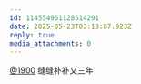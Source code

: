 ```yaml
---
id: 114554961128514291
date: 2025-05-23T03:13:07.923Z
reply: true
media_attachments: 0
---
```


[@1900](https://social.1900.live/@1900) 缝缝补补又三年


